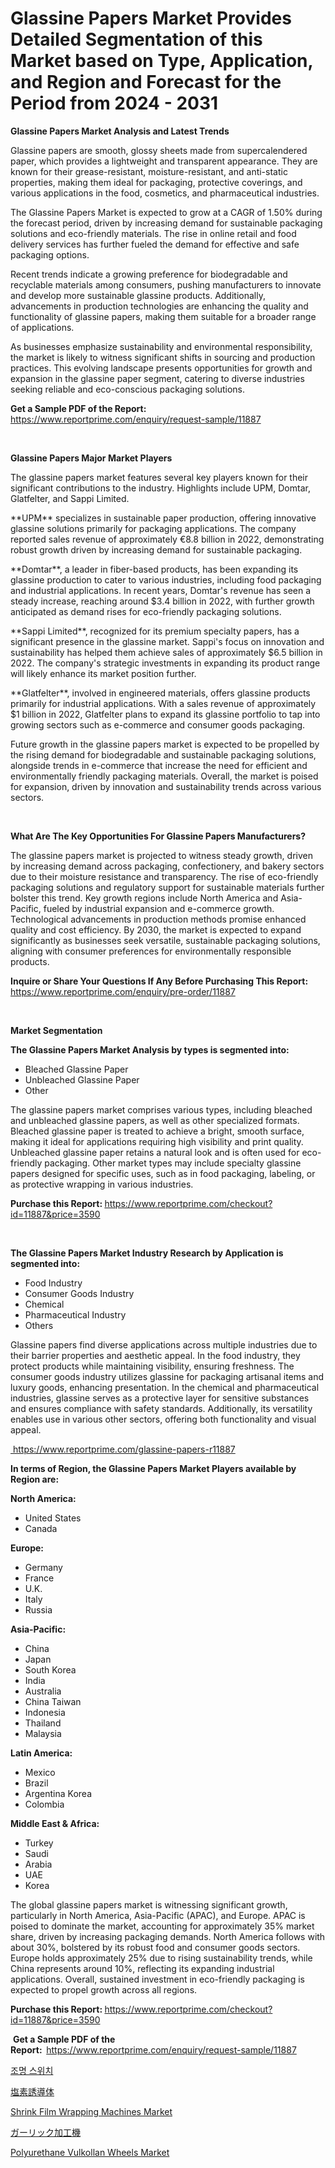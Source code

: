 <p><h1>Glassine Papers Market Provides Detailed Segmentation of this Market based on Type, Application, and Region and Forecast for the Period from 2024 - 2031</h1></p><p><strong>Glassine Papers Market Analysis and Latest Trends</strong></p>
<p><p>Glassine papers are smooth, glossy sheets made from supercalendered paper, which provides a lightweight and transparent appearance. They are known for their grease-resistant, moisture-resistant, and anti-static properties, making them ideal for packaging, protective coverings, and various applications in the food, cosmetics, and pharmaceutical industries.</p><p>The Glassine Papers Market is expected to grow at a CAGR of 1.50% during the forecast period, driven by increasing demand for sustainable packaging solutions and eco-friendly materials. The rise in online retail and food delivery services has further fueled the demand for effective and safe packaging options. </p><p>Recent trends indicate a growing preference for biodegradable and recyclable materials among consumers, pushing manufacturers to innovate and develop more sustainable glassine products. Additionally, advancements in production technologies are enhancing the quality and functionality of glassine papers, making them suitable for a broader range of applications.</p><p>As businesses emphasize sustainability and environmental responsibility, the market is likely to witness significant shifts in sourcing and production practices. This evolving landscape presents opportunities for growth and expansion in the glassine paper segment, catering to diverse industries seeking reliable and eco-conscious packaging solutions.</p></p>
<p><strong>Get a Sample PDF of the Report:&nbsp;</strong> <a href="https://www.reportprime.com/enquiry/request-sample/11887">https://www.reportprime.com/enquiry/request-sample/11887</a></p>
<p>&nbsp;</p>
<p><strong>Glassine Papers Major Market Players</strong></p>
<p><p>The glassine papers market features several key players known for their significant contributions to the industry. Highlights include UPM, Domtar, Glatfelter, and Sappi Limited.</p><p>**UPM** specializes in sustainable paper production, offering innovative glassine solutions primarily for packaging applications. The company reported sales revenue of approximately €8.8 billion in 2022, demonstrating robust growth driven by increasing demand for sustainable packaging.</p><p>**Domtar**, a leader in fiber-based products, has been expanding its glassine production to cater to various industries, including food packaging and industrial applications. In recent years, Domtar's revenue has seen a steady increase, reaching around $3.4 billion in 2022, with further growth anticipated as demand rises for eco-friendly packaging solutions.</p><p>**Sappi Limited**, recognized for its premium specialty papers, has a significant presence in the glassine market. Sappi's focus on innovation and sustainability has helped them achieve sales of approximately $6.5 billion in 2022. The company's strategic investments in expanding its product range will likely enhance its market position further.</p><p>**Glatfelter**, involved in engineered materials, offers glassine products primarily for industrial applications. With a sales revenue of approximately $1 billion in 2022, Glatfelter plans to expand its glassine portfolio to tap into growing sectors such as e-commerce and consumer goods packaging.</p><p>Future growth in the glassine papers market is expected to be propelled by the rising demand for biodegradable and sustainable packaging solutions, alongside trends in e-commerce that increase the need for efficient and environmentally friendly packaging materials. Overall, the market is poised for expansion, driven by innovation and sustainability trends across various sectors.</p></p>
<p>&nbsp;</p>
<p><strong>What Are The Key Opportunities For Glassine Papers Manufacturers?</strong></p>
<p><p>The glassine papers market is projected to witness steady growth, driven by increasing demand across packaging, confectionery, and bakery sectors due to their moisture resistance and transparency. The rise of eco-friendly packaging solutions and regulatory support for sustainable materials further bolster this trend. Key growth regions include North America and Asia-Pacific, fueled by industrial expansion and e-commerce growth. Technological advancements in production methods promise enhanced quality and cost efficiency. By 2030, the market is expected to expand significantly as businesses seek versatile, sustainable packaging solutions, aligning with consumer preferences for environmentally responsible products.</p></p>
<p><strong>Inquire or Share Your Questions If Any Before Purchasing This Report:</strong> <a href="https://www.reportprime.com/enquiry/pre-order/11887">https://www.reportprime.com/enquiry/pre-order/11887</a></p>
<p>&nbsp;</p>
<p><strong>Market Segmentation</strong></p>
<p><strong>The Glassine Papers Market Analysis by types is segmented into:</strong></p>
<p><ul><li>Bleached Glassine Paper</li><li>Unbleached Glassine Paper</li><li>Other</li></ul></p>
<p><p>The glassine papers market comprises various types, including bleached and unbleached glassine papers, as well as other specialized formats. Bleached glassine paper is treated to achieve a bright, smooth surface, making it ideal for applications requiring high visibility and print quality. Unbleached glassine paper retains a natural look and is often used for eco-friendly packaging. Other market types may include specialty glassine papers designed for specific uses, such as in food packaging, labeling, or as protective wrapping in various industries.</p></p>
<p><strong>Purchase this Report:&nbsp;</strong><a href="https://www.reportprime.com/checkout?id=11887&price=3590">https://www.reportprime.com/checkout?id=11887&price=3590</a></p>
<p>&nbsp;</p>
<p><strong>The Glassine Papers Market Industry Research by Application is segmented into:</strong></p>
<p><ul><li>Food Industry</li><li>Consumer Goods Industry</li><li>Chemical</li><li>Pharmaceutical Industry</li><li>Others</li></ul></p>
<p><p>Glassine papers find diverse applications across multiple industries due to their barrier properties and aesthetic appeal. In the food industry, they protect products while maintaining visibility, ensuring freshness. The consumer goods industry utilizes glassine for packaging artisanal items and luxury goods, enhancing presentation. In the chemical and pharmaceutical industries, glassine serves as a protective layer for sensitive substances and ensures compliance with safety standards. Additionally, its versatility enables use in various other sectors, offering both functionality and visual appeal.</p></p>
<p><a href="https://www.reportprime.com/glassine-papers-r11887">&nbsp;https://www.reportprime.com/glassine-papers-r11887</a></p>
<p><strong>In terms of Region, the Glassine Papers Market Players available by Region are:</strong></p>
<p>
    <p> <strong> North America: </strong>
        <ul>
            <li>United States</li>
            <li>Canada</li>
        </ul>
        </p> 
    <p> <strong> Europe: </strong>
        <ul>
            <li>Germany</li>
            <li>France</li>
            <li>U.K.</li>
            <li>Italy</li>
            <li>Russia</li>
        </ul>
        </p> 
    <p> <strong> Asia-Pacific: </strong>
        <ul>
            <li>China</li>
            <li>Japan</li>
            <li>South Korea</li>
            <li>India</li>
            <li>Australia</li>
            <li>China Taiwan</li>
            <li>Indonesia</li>
            <li>Thailand</li>
            <li>Malaysia</li>
        </ul>
        </p> 
    <p> <strong> Latin America: </strong>
        <ul>
            <li>Mexico</li>
            <li>Brazil</li>
            <li>Argentina Korea</li>
            <li>Colombia</li>
        </ul>
        </p> 
    <p> <strong> Middle East & Africa: </strong>
        <ul>
            <li>Turkey</li>
            <li>Saudi</li>
            <li>Arabia</li>
            <li>UAE</li>
            <li>Korea</li>
        </ul>
    </p>
    </p>
<p><p>The global glassine papers market is witnessing significant growth, particularly in North America, Asia-Pacific (APAC), and Europe. APAC is poised to dominate the market, accounting for approximately 35% market share, driven by increasing packaging demands. North America follows with about 30%, bolstered by its robust food and consumer goods sectors. Europe holds approximately 25% due to rising sustainability trends, while China represents around 10%, reflecting its expanding industrial applications. Overall, sustained investment in eco-friendly packaging is expected to propel growth across all regions.</p></p>
<p><strong>Purchase this Report: </strong><a href="https://www.reportprime.com/checkout?id=11887&price=3590">https://www.reportprime.com/checkout?id=11887&price=3590</a></p>
<p>&nbsp;<strong>Get a Sample PDF of the Report:&nbsp;&nbsp;</strong><a href="https://www.reportprime.com/enquiry/request-sample/11887">https://www.reportprime.com/enquiry/request-sample/11887</a></p>
<p><strong></strong></p>
<p><p><a href="https://medium.com/@nettieboyle25/%EA%B8%80%EB%A1%9C%EB%B2%8C-%EC%A1%B0%EB%AA%85-%EC%8A%A4%EC%9C%84%EC%B9%98-%EC%82%B0%EC%97%85-%EC%9C%A0%ED%98%95-%EC%A0%81%EC%9A%A9-%EC%8B%9C%EC%9E%A5-%ED%94%8C%EB%A0%88%EC%9D%B4%EC%96%B4-%EC%A7%80%EC%97%AD-%EC%84%B1%EC%9E%A5-%EB%B6%84%EC%84%9D-%EB%B0%8F-%EB%AF%B8%EB%9E%98-%EC%8B%9C%EB%82%98%EB%A6%AC%EC%98%A4-2024-2031-a372c0fa22e2">조명 스위치</a></p><p><a href="https://medium.com/@novastamm2023/%E3%82%B0%E3%83%AD%E3%83%BC%E3%83%90%E3%83%AB%E5%A1%A9%E7%B4%A0%E8%AA%98%E5%B0%8E%E4%BD%93%E5%B8%82%E5%A0%B4%E3%81%AE%E5%8B%95%E5%90%91-2024%E5%B9%B4%E3%81%8B%E3%82%892031%E5%B9%B4%E3%81%AB%E3%81%8B%E3%81%91%E3%81%A6%E3%81%AE%E6%88%90%E9%95%B7%E6%A9%9F%E4%BC%9A%E3%81%A8%E8%AA%B2%E9%A1%8C%E3%81%AB%E9%96%A2%E3%81%99%E3%82%8B%E6%B4%9E%E5%AF%9F-e69078d7a066">塩素誘導体</a></p><p><a href="https://issuu.com/reportprime-2/docs/shrink-film-wrapping-machines-marke_a31f3d74c35edd">Shrink Film Wrapping Machines Market</a></p><p><a href="https://medium.com/@val0mzimin/%E3%83%8B%E3%83%B3%E3%83%8B%E3%82%AF%E5%8A%A0%E5%B7%A5%E6%A9%9F%E5%B8%82%E5%A0%B4%E3%81%AE%E8%A6%8F%E6%A8%A1%E3%81%AF%E5%B9%B4%E5%B9%B3%E5%9D%87%E6%88%90%E9%95%B7%E7%8E%8713-7-%E3%81%A7%E6%88%90%E9%95%B7%E3%81%97%E3%81%A6%E3%81%8A%E3%82%8A-%E6%9C%AC%E3%83%AC%E3%83%9D%E3%83%BC%E3%83%88%E3%81%A7%E3%81%AF%E3%82%BF%E3%82%A4%E3%83%97-%E7%94%A8%E9%80%94-%E6%88%90%E9%95%B7-%E3%81%8A%E3%82%88%E3%81%B32024%E5%B9%B4%E3%81%8B%E3%82%892031%E5%B9%B4%E3%81%BE%E3%81%A7%E3%81%AE%E4%BA%88%E6%B8%AC%E3%81%AB%E5%9F%BA%E3%81%A5%E3%81%84%E3%81%A6%E5%88%86%E6%9E%90%E3%82%92%E8%A1%8C%E3%81%A3%E3%81%A6%E3%81%84%E3%81%BE%E3%81%99-dcbbbbef43fa">ガーリック加工機</a></p><p><a href="https://issuu.com/reportprime-2/docs/polyurethane-vulkollan-wheels-marke_313e548a3592bb">Polyurethane Vulkollan Wheels Market</a></p></p>